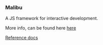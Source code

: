 ### Malibu

A JS framework for interactive development.

More info, can be found here [here](http://work.bartekdrozdz.com/malibu)

[Reference docs](http://work.bartekdrozdz.com/malibu/docs/index.html)

